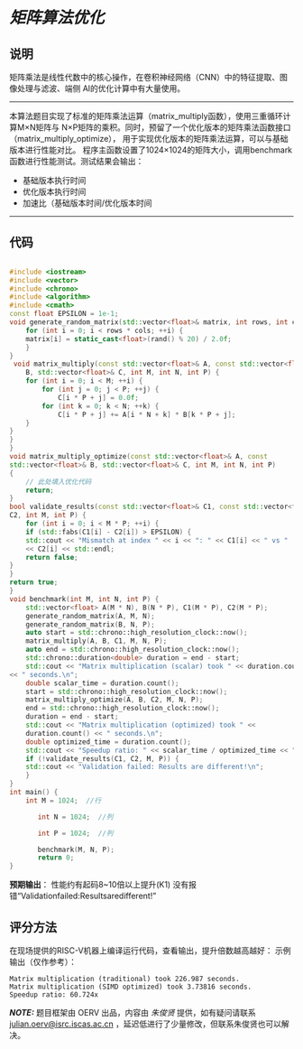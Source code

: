 # *矩阵算法优化*

## **说明**
矩阵乘法是线性代数中的核⼼操作，在卷积神经⽹络（CNN）中的特征提取、图像处理与滤波、端侧
AI的优化计算中有⼤量使⽤。

---

本算法题⽬实现了标准的矩阵乘法运算（matrix_multiply函数），使⽤三重循环计算M×N矩阵与
N×P矩阵的乘积。同时，预留了⼀个优化版本的矩阵乘法函数接⼝（matrix_multiply_optimize），
⽤于实现优化版本的矩阵乘法运算，可以与基础版本进⾏性能对⽐。
程序主函数设置了1024×1024的矩阵⼤⼩，调⽤benchmark函数进⾏性能测试。测试结果会输出：
- 基础版本执⾏时间
- 优化版本执⾏时间
- 加速⽐（基础版本时间/优化版本时间

---

## **代码**
```CPP

#include <iostream>
#include <vector>
#include <chrono>
#include <algorithm>
#include <cmath>
const float EPSILON = 1e-1;
void generate_random_matrix(std::vector<float>& matrix, int rows, int cols) {
	for (int i = 0; i < rows * cols; ++i) {
	matrix[i] = static_cast<float>(rand() % 20) / 2.0f;
	}
}
 void matrix_multiply(const std::vector<float>& A, const std::vector<float>&
	B, std::vector<float>& C, int M, int N, int P) {
	for (int i = 0; i < M; ++i) {
		for (int j = 0; j < P; ++j) {
			C[i * P + j] = 0.0f;
		for (int k = 0; k < N; ++k) {
			C[i * P + j] += A[i * N + k] * B[k * P + j];
	}
}
}
}
void matrix_multiply_optimize(const std::vector<float>& A, const
std::vector<float>& B, std::vector<float>& C, int M, int N, int P)
{
	// 此处填入优化代码
	return;
}
bool validate_results(const std::vector<float>& C1, const std::vector<float>&
C2, int M, int P) {
	for (int i = 0; i < M * P; ++i) {
	if (std::fabs(C1[i] - C2[i]) > EPSILON) {
	std::cout << "Mismatch at index " << i << ": " << C1[i] << " vs "
	<< C2[i] << std::endl;
	return false;
}
}
return true;
}
void benchmark(int M, int N, int P) {
	std::vector<float> A(M * N), B(N * P), C1(M * P), C2(M * P);
	generate_random_matrix(A, M, N);
	generate_random_matrix(B, N, P);
	auto start = std::chrono::high_resolution_clock::now();
	matrix_multiply(A, B, C1, M, N, P);
	auto end = std::chrono::high_resolution_clock::now();
	std::chrono::duration<double> duration = end - start;
	std::cout << "Matrix multiplication (scalar) took " << duration.count()
<< " seconds.\n";
	double scalar_time = duration.count();
	start = std::chrono::high_resolution_clock::now();
	matrix_multiply_optimize(A, B, C2, M, N, P);
	end = std::chrono::high_resolution_clock::now();
	duration = end - start;
	std::cout << "Matrix multiplication (optimized) took " <<
	duration.count() << " seconds.\n";
	double optimized_time = duration.count();
	std::cout << "Speedup ratio: " << scalar_time / optimized_time << "x\n";
	if (!validate_results(C1, C2, M, P)) {
	std::cout << "Validation failed: Results are different!\n";
	}
}
int main() {
	int M = 1024;  //⾏

       int N = 1024;  //列

       int P = 1024;  //列

       benchmark(M, N, P);
       return 0;
}

```

**预期输出**：
性能约有起码8~10倍以上提升(K1)
没有报错“Validationfailed:Resultsaredifferent!”

## **评分方法**
在现场提供的RISC-V机器上编译运⾏代码，查看输出，提升倍数越⾼越好：
⽰例输出（仅作参考）：
```shell
Matrix multiplication (traditional) took 226.987 seconds.
Matrix multiplication (SIMD optimized) took 3.73816 seconds.
Speedup ratio: 60.724x
```

**_NOTE:_**  题目框架由 OERV 出品，内容由 *朱俊贤* 提供，如有疑问请联系 julian.oerv@isrc.iscas.ac.cn ，延迟低进行了少量修改，但联系朱俊贤也可以解决。